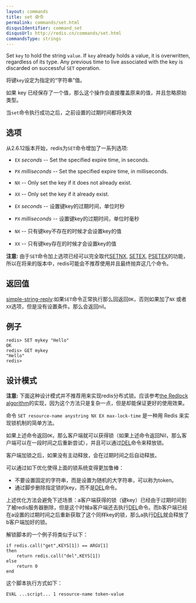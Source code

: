 ```yaml
---
layout: commands
title: set 命令
permalink: commands/set.html
disqusIdentifier: command_set
disqusUrl: http://redis.cn/commands/set.html
commandsType: strings
---
```


Set `key` to hold the string `value`.
If `key` already holds a value, it is overwritten, regardless of its type.
Any previous time to live associated with the key is discarded on successful `SET` operation.

将键`key`设定为指定的“字符串”值。

如果	key	已经保存了一个值，那么这个操作会直接覆盖原来的值，并且忽略原始类型。

当`set`命令执行成功之后，之前设置的过期时间都将失效

## 选项

从2.6.12版本开始，redis为`SET`命令增加了一系列选项:

* `EX` *seconds* -- Set the specified expire time, in seconds.
* `PX` *milliseconds* -- Set the specified expire time, in milliseconds.
* `NX` -- Only set the key if it does not already exist.
* `XX` -- Only set the key if it already exist.

* `EX` *seconds* -- 设置键key的过期时间，单位时秒
* `PX` *milliseconds* -- 设置键key的过期时间，单位时毫秒
* `NX` -- 只有键key不存在的时候才会设置key的值
* `XX` -- 只有键key存在的时候才会设置key的值

**注意:** 由于`SET`命令加上选项已经可以完全取代[SETNX](/commands/setnx.html), [SETEX](/commands/setex.html), [PSETEX](/commands/psetex.html)的功能，所以在将来的版本中，redis可能会不推荐使用并且最终抛弃这几个命令。

## 返回值

[simple-string-reply](/topics/protocol.html#simple-string-reply):如果`SET`命令正常执行那么回返回`OK`，否则如果加了`NX` 或者 `XX`选项，但是没有设置条件。那么会返回nil。

## 例子

	redis> SET mykey "Hello"
	OK
	redis> GET mykey
	"Hello"
	redis> 

## 设计模式

**注意:** 下面这种设计模式并不推荐用来实现redis分布式锁。应该参考[the Redlock algorithm](http://redis.io/topics/distlock)的实现，因为这个方法只是复杂一点，但是却能保证更好的使用效果。

命令 `SET resource-name anystring NX EX max-lock-time` 是一种用 Redis 来实现锁机制的简单方法。

如果上述命令返回`OK`，那么客户端就可以获得锁（如果上述命令返回Nil，那么客户端可以在一段时间之后重新尝试），并且可以通过[DEL](/commands/del.html)命令来释放锁。

客户端加锁之后，如果没有主动释放，会在过期时间之后自动释放。

可以通过如下优化使得上面的锁系统变得更加鲁棒：

* 不要设置固定的字符串，而是设置为随机的大字符串，可以称为token。
* 通过脚步删除指定锁的key，而不是[DEL](/commands/del.html)命令。

上述优化方法会避免下述场景：a客户端获得的锁（键key）已经由于过期时间到了被redis服务器删除，但是这个时候a客户端还去执行[DEL](/commands/del.html)命令。而b客户端已经在a设置的过期时间之后重新获取了这个同样key的锁，那么a执行[DEL](/commands/del.html)就会释放了b客户端加好的锁。

解锁脚本的一个例子将类似于以下：

    if redis.call("get",KEYS[1]) == ARGV[1]
    then
        return redis.call("del",KEYS[1])
    else
        return 0
    end

这个脚本执行方式如下：

 	EVAL ...script... 1 resource-name token-value
